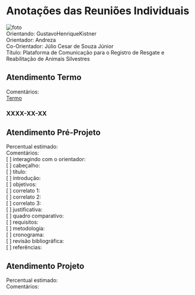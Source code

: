 # Anotações das Reuniões Individuais  

![foto](foto.png "foto")  
Orientando: GustavoHenriqueKistner  
Orientador: Andreza  
Co-Orientador: Júlio Cesar de Souza Júnior  
Título: Plataforma de Comunicação para o Registro de Resgate e Reabilitação de Animais Silvestres  

## Atendimento Termo  

Comentários:  
[Termo](Termo.pdf "Termo")  

### XXXX-XX-XX

## Atendimento Pré-Projeto  

Percentual estimado:  
Comentários:  
[ ] interagindo com o orientador:  
[ ] cabeçalho:  
[ ] título:  
[ ] introdução:  
[ ] objetivos:  
[ ] correlato 1:  
[ ] correlato 2:  
[ ] correlato 3:  
[ ] justificativa:  
[ ] quadro comparativo:  
[ ] requisitos:  
[ ] metodologia:  
[ ] cronograma:  
[ ] revisão bibliográfica:  
[ ] referências:  

## Atendimento Projeto  

Percentual estimado:  
Comentários:  
